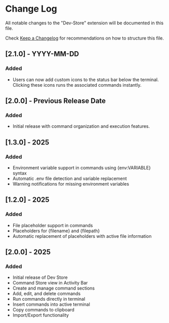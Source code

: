 # Change Log

All notable changes to the "Dev-Store" extension will be documented in this file.

Check [Keep a Changelog](http://keepachangelog.com/) for recommendations on how to structure this file.

## [2.1.0] - YYYY-MM-DD

### Added

- Users can now add custom icons to the status bar below the terminal. Clicking these icons runs the associated commands instantly.

## [2.0.0] - Previous Release Date

### Added

- Initial release with command organization and execution features.

## [1.3.0] - 2025

### Added

- Environment variable support in commands using {env:VARIABLE} syntax
- Automatic .env file detection and variable replacement
- Warning notifications for missing environment variables

## [1.2.0] - 2025

### Added

- File placeholder support in commands
- Placeholders for {filename} and {filepath}
- Automatic replacement of placeholders with active file information

## [2.0.0] - 2025

### Added

- Initial release of Dev Store
- Command Store view in Activity Bar
- Create and manage command sections
- Add, edit, and delete commands
- Run commands directly in terminal
- Insert commands into active terminal
- Copy commands to clipboard
- Import/Export functionality
